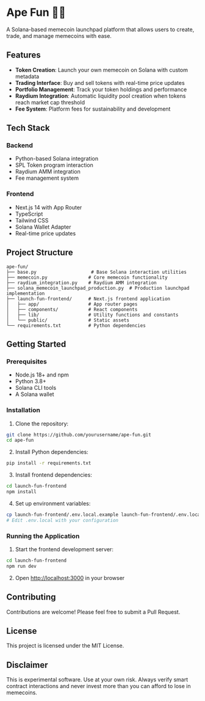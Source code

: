 # Ape Fun 🦍🚀

A Solana-based memecoin launchpad platform that allows users to create, trade, and manage memecoins with ease.

## Features

- **Token Creation**: Launch your own memecoin on Solana with custom metadata
- **Trading Interface**: Buy and sell tokens with real-time price updates
- **Portfolio Management**: Track your token holdings and performance
- **Raydium Integration**: Automatic liquidity pool creation when tokens reach market cap threshold
- **Fee System**: Platform fees for sustainability and development

## Tech Stack

### Backend
- Python-based Solana integration
- SPL Token program interaction
- Raydium AMM integration
- Fee management system

### Frontend
- Next.js 14 with App Router
- TypeScript
- Tailwind CSS
- Solana Wallet Adapter
- Real-time price updates

## Project Structure

```
ape-fun/
├── base.py                    # Base Solana interaction utilities
├── memecoin.py               # Core memecoin functionality
├── raydium_integration.py    # Raydium AMM integration
├── solana_memecoin_launchpad_production.py  # Production launchpad implementation
├── launch-fun-frontend/      # Next.js frontend application
│   ├── app/                  # App router pages
│   ├── components/           # React components
│   ├── lib/                  # Utility functions and constants
│   └── public/               # Static assets
└── requirements.txt          # Python dependencies
```

## Getting Started

### Prerequisites
- Node.js 18+ and npm
- Python 3.8+
- Solana CLI tools
- A Solana wallet

### Installation

1. Clone the repository:
```bash
git clone https://github.com/yourusername/ape-fun.git
cd ape-fun
```

2. Install Python dependencies:
```bash
pip install -r requirements.txt
```

3. Install frontend dependencies:
```bash
cd launch-fun-frontend
npm install
```

4. Set up environment variables:
```bash
cp launch-fun-frontend/.env.local.example launch-fun-frontend/.env.local
# Edit .env.local with your configuration
```

### Running the Application

1. Start the frontend development server:
```bash
cd launch-fun-frontend
npm run dev
```

2. Open [http://localhost:3000](http://localhost:3000) in your browser

## Contributing

Contributions are welcome! Please feel free to submit a Pull Request.

## License

This project is licensed under the MIT License.

## Disclaimer

This is experimental software. Use at your own risk. Always verify smart contract interactions and never invest more than you can afford to lose in memecoins.